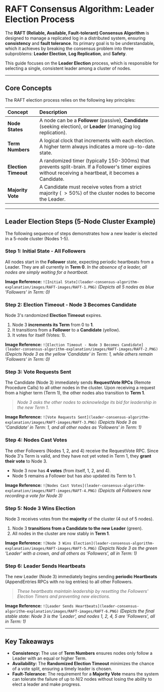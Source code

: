 
#  RAFT Consensus Algorithm: Leader Election Process

The **RAFT (Reliable, Available, Fault-tolerant) Consensus Algorithm** is designed to manage a replicated log in a distributed system, ensuring **consistency** and **fault tolerance**. Its primary goal is to be understandable, which it achieves by breaking the consensus problem into three subproblems: **Leader Election**, **Log Replication**, and **Safety**.

This guide focuses on the **Leader Election** process, which is responsible for selecting a single, consistent leader among a cluster of nodes.

---

## Core Concepts

The RAFT election process relies on the following key principles:

| Concept | Description |
| :--- | :--- |
| **Node States** | A node can be a **Follower** (passive), **Candidate** (seeking election), or **Leader** (managing log replication). |
| **Term Numbers** | A logical clock that increments with each election. A higher term always indicates a more up-to-date state. |
| **Election Timeout** | A randomized timer (typically 150-300ms) that prevents split-brain. If a Follower's timer expires without receiving a heartbeat, it becomes a Candidate. |
| **Majority Vote** | A Candidate must receive votes from a strict majority ( $>50\%$) of the cluster nodes to become the Leader. |

---

##  Leader Election Steps (5-Node Cluster Example)

The following sequence of steps demonstrates how a new leader is elected in a 5-node cluster (Nodes 1-5).

### Step 1: Initial State - All Followers

All nodes start in the **Follower** state, expecting periodic heartbeats from a Leader. They are all currently in **Term 0**.
*In the absence of a leader, all nodes are simply waiting for a heartbeat.*

**Image Reference:** `![Initial State](leader-consensus-algorithm-explanation/images/RAFT-images/RAFT-1.PNG)`
*(Depicts all 5 nodes as blue 'Followers' in Term: 0)*

### Step 2: Election Timeout - Node 3 Becomes Candidate

Node 3's randomized **Election Timeout** expires.

1.  Node 3 **increments its Term** from 0 to **1**.
2.  It transitions from a **Follower** to a **Candidate** (yellow).
3.  It votes for itself (Votes: 1).

**Image Reference:** `![Election Timeout - Node 3 Becomes Candidate](leader-consensus-algorithm-explanation/images/RAFT-images/RAFT-2.PNG)`
*(Depicts Node 3 as the yellow 'Candidate' in Term: 1, while others remain 'Followers' in Term: 0)*

### Step 3: Vote Requests Sent

The Candidate (Node 3) immediately sends **RequestVote RPCs** (Remote Procedure Calls) to all other nodes in the cluster. Upon receiving a request from a higher term (Term 1), the other nodes also transition to **Term 1**.

> *Node 3 asks the other nodes to acknowledge its bid for leadership in the new Term 1.*

**Image Reference:** `![Vote Requests Sent](leader-consensus-algorithm-explanation/images/RAFT-images/RAFT-3.PNG)`
*(Depicts Node 3 as 'Candidate' in Term: 1, and all other nodes as 'Followers' in Term: 1)*

### Step 4: Nodes Cast Votes

The other Followers (Nodes 1, 2, and 4) receive the RequestVote RPC. Since Node 3's Term is valid, and they have not yet voted in Term 1, they **grant their vote** to Node 3.

* Node 3 now has **4 votes** (from itself, 1, 2, and 4).
* Node 5 remains a Follower but has also updated its Term to 1.

**Image Reference:** `![Nodes Cast Votes](leader-consensus-algorithm-explanation/images/RAFT-images/RAFT-4.PNG)`
*(Depicts all Followers now recording a vote for Node 3)*

### Step 5: Node 3 Wins Election

Node 3 receives votes from the **majority** of the cluster (4 out of 5 nodes).

1.  Node 3 **transitions from a Candidate to the new Leader** (green).
2.  All nodes in the cluster are now stably in **Term 1**.

**Image Reference:** `![Node 3 Wins Election](leader-consensus-algorithm-explanation/images/RAFT-images/RAFT-5.PNG)`
*(Depicts Node 3 as the green 'Leader' with a crown, and all others as 'Followers', all in Term: 1)*

### Step 6: Leader Sends Heartbeats

The new Leader (Node 3) immediately begins sending **periodic Heartbeats** (AppendEntries RPCs with no log entries) to all other Followers.

> *These heartbeats maintain leadership by resetting the Followers' Election Timers and preventing new elections.*

**Image Reference:** `![Leader Sends Heartbeats](leader-consensus-algorithm-explanation/images/RAFT-images/RAFT-6.PNG)`
*(Depicts the final stable state: Node 3 is the 'Leader', and nodes 1, 2, 4, 5 are 'Followers', all in Term: 1)*

---

##  Key Takeaways

* **Consistency:** The use of **Term Numbers** ensures nodes only follow a Leader with an equal or higher Term.
* **Availability:** The **Randomized Election Timeout** minimizes the chance of a vote split, ensuring a timely leader is chosen.
* **Fault-Tolerance:** The requirement for a **Majority Vote** means the system can tolerate the failure of up to $N/2$ nodes without losing the ability to elect a leader and make progress.
